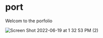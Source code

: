 # port

Welcom to the porfolio

![Screen Shot 2022-06-19 at 1 32 53 PM (2)](https://user-images.githubusercontent.com/71223784/174497452-d57a4b23-2ecc-46e0-8e3a-162e530b25bf.png)
